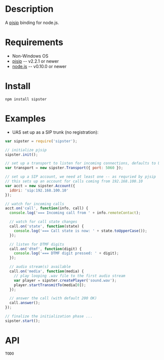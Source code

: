 Description
===========

A [pjsip](http://www.pjsip.org) binding for node.js.


Requirements
============

* Non-Windows OS
* [pjsip](http://www.pjsip.org/) -- v2.2.1 or newer
* [node.js](http://nodejs.org/) -- v0.10.0 or newer


Install
=======

    npm install sipster


Examples
========

* UAS set up as a SIP trunk (no registration):

```javascript
var sipster = require('sipster');

// initialize pjsip
sipster.init();

// set up a transport to listen for incoming connections, defaults to UDP
var transport = new sipster.Transport({ port: 5060 });

// set up a SIP account, we need at least one -- as requried by pjsip
// this sets up an account for calls coming from 192.168.100.10
var acct = new sipster.Account({
  idUri: 'sip:192.168.100.10'
});

// watch for incoming calls
acct.on('call', function(info, call) {
  console.log('=== Incoming call from ' + info.remoteContact);

  // watch for call state changes
  call.on('state', function(state) {
    console.log('=== Call state is now: ' + state.toUpperCase());
  });

  // listen for DTMF digits
  call.on('dtmf', function(digit) {
    console.log('=== DTMF digit pressed: ' + digit);
  });

  // audio stream(s) available
  call.on('media', function(media) {
    // play looping .wav file to the first audio stream
    var player = sipster.createPlayer('sound.wav');
    player.startTransmitTo(media[0]);
  });

  // answer the call (with default 200 OK)
  call.answer();
});

// finalize the initialization phase ...
sipster.start();
```


API
===

```TODO```
